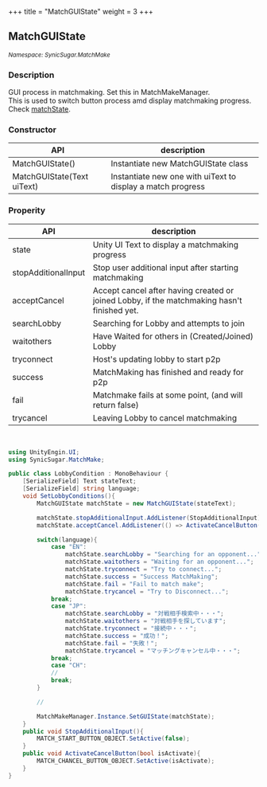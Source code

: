 +++
title = "MatchGUIState"
weight = 3
+++

## MatchGUIState
<small>*Namespace: SynicSugar.MatchMake*</small>


### Description
GUI process in matchmaking. Set this in MatchMakeManager.<br>
This is used to switch button process amd display matchmaking progress.<br>
Check [matchState](../../MatchMakeManager/matchstate).


### Constructor

| API | description |
|---|---|
| MatchGUIState()  | Instantiate new MatchGUIState class |
| MatchGUIState(Text uiText) | Instantiate new one with uiText to display a match progress |


### Properity
| API | description |
|---|---|
| state  | Unity UI Text to display a matchmaking progress |
| stopAdditionalInput | Stop user additional input after starting matchmaking |
| acceptCancel | Accept cancel after having created or joined Lobby, if the matchmaking hasn't finished yet. |
| searchLobby | Searching for Lobby and attempts to join |
| waitothers  | Have Waited for others in (Created/Joined) Lobby |
| tryconnect | Host's updating lobby to start p2p |
| success  | MatchMaking has finished and ready for p2p |
| fail | Matchmake fails at some point, (and will return false) |
| trycancel  | Leaving Lobby to cancel matchmaking |

<br>

```cs
using UnityEngin.UI;
using SynicSugar.MatchMake;

public class LobbyCondition : MonoBehaviour {
    [SerializeField] Text stateText;
    [SerializeField] string language;
    void SetLobbyConditions(){
        MatchGUIState matchState = new MatchGUIState(stateText);

        matchState.stopAdditionalInput.AddListener(StopAdditionalInput);
        matchState.acceptCancel.AddListener(() => ActivateCancelButton(true));

        switch(language){
            case "EN":
                matchState.searchLobby = "Searching for an opponent...";
                matchState.waitothers = "Waiting for an opponent...";
                matchState.tryconnect = "Try to connect...";
                matchState.success = "Success MatchMaking";
                matchState.fail = "Fail to match make";
                matchState.trycancel = "Try to Disconnect...";
            break;
            case "JP":
                matchState.searchLobby = "対戦相手検索中・・・";
                matchState.waitothers = "対戦相手を探しています";
                matchState.tryconnect = "接続中・・・";
                matchState.success = "成功！";
                matchState.fail = "失敗！";
                matchState.trycancel = "マッチングキャンセル中・・・";
            break;
            case "CH":
            //
            break;
        }

        //

        MatchMakeManager.Instance.SetGUIState(matchState);
    }
    public void StopAdditionalInput(){
        MATCH_START_BUTTON_OBJECT.SetActive(false);
    }
    public void ActivateCancelButton(bool isActivate){
        MATCH_CHANCEL_BUTTON_OBJECT.SetActive(isActivate);
    }
}
```